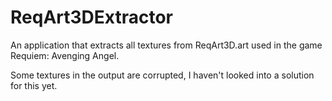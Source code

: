 # ReqArt3DExtractor
An application that extracts all textures from ReqArt3D.art used in the game Requiem: Avenging Angel.

Some textures in the output are corrupted, I haven't looked into a solution for this yet.
